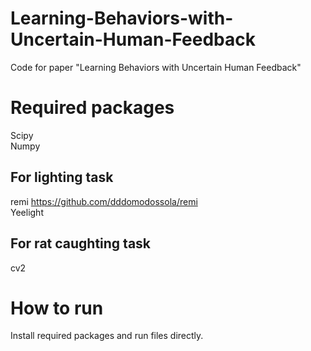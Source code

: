 # Learning-Behaviors-with-Uncertain-Human-Feedback
Code for paper "Learning Behaviors with Uncertain Human Feedback"
# Required packages
Scipy <br>
Numpy
## For lighting task
remi https://github.com/dddomodossola/remi <br>
Yeelight
## For rat caughting task
cv2

# How to run
Install required packages and run files directly.
